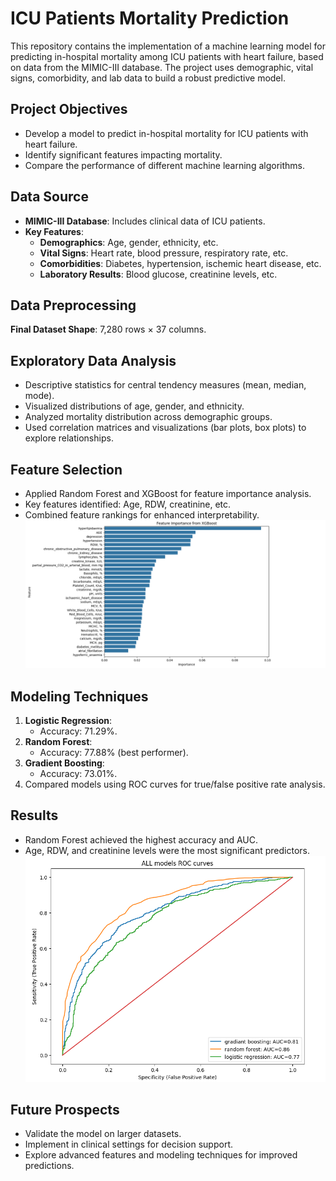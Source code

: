 # ICU Patients Mortality Prediction

This repository contains the implementation of a machine learning model for predicting in-hospital mortality among ICU patients with heart failure, based on data from the MIMIC-III database. The project uses demographic, vital signs, comorbidity, and lab data to build a robust predictive model.

## Project Objectives
- Develop a model to predict in-hospital mortality for ICU patients with heart failure.
- Identify significant features impacting mortality.
- Compare the performance of different machine learning algorithms.

## Data Source
- **MIMIC-III Database**: Includes clinical data of ICU patients.
- **Key Features**:
  - **Demographics**: Age, gender, ethnicity, etc.
  - **Vital Signs**: Heart rate, blood pressure, respiratory rate, etc.
  - **Comorbidities**: Diabetes, hypertension, ischemic heart disease, etc.
  - **Laboratory Results**: Blood glucose, creatinine levels, etc.

## Data Preprocessing

**Final Dataset Shape**: 7,280 rows × 37 columns.

## Exploratory Data Analysis
- Descriptive statistics for central tendency measures (mean, median, mode).
- Visualized distributions of age, gender, and ethnicity.
- Analyzed mortality distribution across demographic groups.
- Used correlation matrices and visualizations (bar plots, box plots) to explore relationships.

## Feature Selection
- Applied Random Forest and XGBoost for feature importance analysis.
- Key features identified: Age, RDW, creatinine, etc.
- Combined feature rankings for enhanced interpretability.
![XGBoost for feature importance](features.png)

## Modeling Techniques
1. **Logistic Regression**:
   - Accuracy: 71.29%.
2. **Random Forest**:
   - Accuracy: 77.88% (best performer).
3. **Gradient Boosting**:
   - Accuracy: 73.01%.
4. Compared models using ROC curves for true/false positive rate analysis.

## Results
- Random Forest achieved the highest accuracy and AUC.
- Age, RDW, and creatinine levels were the most significant predictors.
![Results](results.png)

## Future Prospects
- Validate the model on larger datasets.
- Implement in clinical settings for decision support.
- Explore advanced features and modeling techniques for improved predictions.
